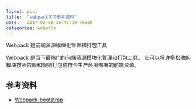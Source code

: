 ```yaml
---
layout: post
title:  "webpack学习参考资料"
date:   2017-02-08 16:42:19 +0800
categories: webpack
---
```

Webpack 是前端资源模块化管理和打包工具

Webpack 是当下最热门的前端资源模块化管理和打包工具。
它可以将许多松散的模块按照依赖和规则打包成符合生产环境部署的前端资源。

## 参考资料

- [Webpack-bootstrap](https://webpack.bootcss.com/get-started/)
